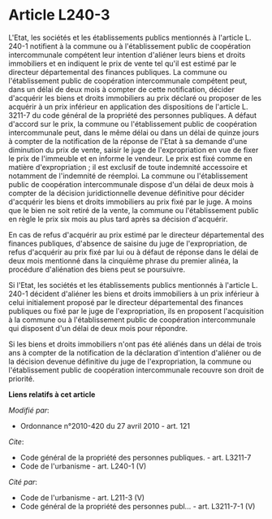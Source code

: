 # Article L240-3

L'Etat, les sociétés et les établissements publics mentionnés à l'article L. 240-1 notifient à la commune ou à
l'établissement public de coopération intercommunale compétent leur intention d'aliéner leurs biens et droits immobiliers et
en indiquent le prix de vente tel qu'il est estimé par le directeur départemental des finances publiques. La commune ou
l'établissement public de coopération intercommunale compétent peut, dans un délai de deux mois à compter de cette
notification, décider d'acquérir les biens et droits immobiliers au prix déclaré ou proposer de les acquérir à un prix
inférieur en application des dispositions de l'article L. 3211-7 du code général de la propriété des personnes publiques. A
défaut d'accord sur le prix, la commune ou l'établissement public de coopération intercommunale peut, dans le même délai ou
dans un délai de quinze jours à compter de la notification de la réponse de l'Etat à sa demande d'une diminution du prix de
vente, saisir le juge de l'expropriation en vue de fixer le prix de l'immeuble et en informe le vendeur. Le prix est fixé
comme en matière d'expropriation ; il est exclusif de toute indemnité accessoire et notamment de l'indemnité de réemploi. La
commune ou l'établissement public de coopération intercommunale dispose d'un délai de deux mois à compter de la décision
juridictionnelle devenue définitive pour décider d'acquérir les biens et droits immobiliers au prix fixé par le juge. A moins
que le bien ne soit retiré de la vente, la commune ou l'établissement public en règle le prix six mois au plus tard après sa
décision d'acquérir. 

En cas de refus d'acquérir au prix estimé par le directeur départemental des finances publiques, d'absence de saisine du juge
de l'expropriation, de refus d'acquérir au prix fixé par lui ou à défaut de réponse dans le délai de deux mois mentionné dans
la cinquième phrase du premier alinéa, la procédure d'aliénation des biens peut se poursuivre. 

Si l'Etat, les sociétés et les établissements publics mentionnés à l'article L. 240-1 décident d'aliéner les biens et droits
immobiliers à un prix inférieur à celui initialement proposé par le directeur départemental des finances publiques ou fixé
par le juge de l'expropriation, ils en proposent l'acquisition à la commune ou à l'établissement public de coopération
intercommunale qui disposent d'un délai de deux mois pour répondre. 

Si les biens et droits immobiliers n'ont pas été aliénés dans un délai de trois ans à compter de la notification de la
déclaration d'intention d'aliéner ou de la décision devenue définitive du juge de l'expropriation, la commune ou
l'établissement public de coopération intercommunale recouvre son droit de priorité.

**Liens relatifs à cet article**

_Modifié par_:

  - Ordonnance n°2010-420  du 27 avril 2010 - art. 121

_Cite_:

  - Code général de la propriété des personnes publiques. - art. L3211-7
  - Code de l'urbanisme - art. L240-1 (V)

_Cité par_:

  - Code de l'urbanisme - art. L211-3 (V)
  - Code général de la propriété des personnes publ... - art. L3211-7-1 (V)
